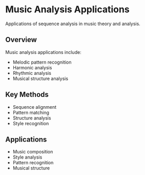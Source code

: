 # Music Analysis Applications

Applications of sequence analysis in music theory and analysis.

## Overview

Music analysis applications include:
- Melodic pattern recognition
- Harmonic analysis
- Rhythmic analysis
- Musical structure analysis

## Key Methods

- Sequence alignment
- Pattern matching
- Structure analysis
- Style recognition

## Applications

- Music composition
- Style analysis
- Pattern recognition
- Musical structure
